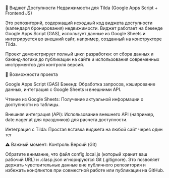 🏡 Виджет Доступности Недвижимости для Tilda (Google Apps Script + Frontend JS)

Это репозиторий, содержащий исходный код виджета доступности (календаря бронирования) недвижимости. Виджет работает на бэкенде Google Apps Script (GAS), использует данные из Google Sheets и интегрируется во внешний сайт, например, созданный на конструкторе Tilda.

Проект демонстрирует полный цикл разработки: от сбора данных и бэкенд-логики до публикации на сайте и использования современных инструментов для контроля версий.

🌟 Возможности проекта

Google Apps Script (GAS) Бэкенд: Обработка запросов, кэширование данных, интеграция с Google Sheets и внешними API.

Чтение из Google Sheets: Получение актуальной информации о доступности из таблицы.

Внешняя интеграция (API): Использование внешнего API (например, date.nager.at для праздников) для расчета доступности.

Интеграция с Tilda: Простая вставка виджета на любой сайт через один тег <script>.

Интерактивный Фронтенд: Позволяет пользователю выбирать диапазон дат (заезд/выезд), автоматически заполняя соответствующие поля в форме.

DevOps Workflow: Настройка локальной разработки с VS Code, синхронизация с GAS через clasp и контроль версий через GitHub.

🗂️ Структура репозитория

| Файл / Папка | Назначение |
| script_to_site.js | Фронтенд-логика. Основной JavaScript, вставляемый на сайт (Tilda). Отвечает за запрос данных, генерацию HTML/CSS и обработку кликов (выбор диапазона дат). |
| Avail_vidget.js | GAS Сервис. Основной файл GAS, содержащий функцию doGet(e) для обработки HTTP-запросов от фронтенда и возврата JSON-данных. |
| json_creator.js | GAS Логика. Собирает сырые данные из Google Sheets, форматирует их в JSON для фронтенда, включает логику обработки праздников. |
| zag_to_table.js | GAS Логика. Скрипт для обновления данных в таблице из внешнего источника (например, системы бронирования). |
| utility.js / json_creator_utility.js / zag_to_table_utility.js | Вспомогательные функции для работы с кэшем, Drive, датами и внешними запросами. |
| style.html | Содержит CSS стили, которые GAS встраивает в JSON-ответ для оформления виджета. |
| .claspignore | Указывает, какие локальные файлы не должны быть отправлены в Google Apps Script. |
| appsscript.json | Манифест проекта GAS (настройки, разрешения, runtimeVersion: V8). |
| example.html | Локальный тестовый файл для разработки в VS Code. |
| config.local.js | ИГНОРИРУЕТСЯ GIT. Используется локально для хранения URL развертывания GAS. |

🛠️ Рабочий процесс и Настройка

Для повторения или использования этого проекта вам понадобятся:

Учетная запись Google (для Sheets и Apps Script).

Node.js и npm (для установки clasp).

Visual Studio Code (VS Code) или другой редактор.

1. Настройка Google Apps Script (GAS)

1.1. Создание проекта

Установите clasp: npm install -g @google/clasp

Авторизуйтесь: clasp login

В корневой папке проекта VS Code создайте новый проект GAS и привяжите его:

clasp create --type html --title "House Availability Widget"



ИЛИ используйте clasp clone <Script ID> для привязки существующего проекта.

1.2. Синхронизация кода

Для отправки локальных изменений в облако GAS:

clasp push



1.3. Развертывание (Deployment)

В редакторе Google Apps Script (браузер):

Нажмите Deploy (Развернуть) -> New Deployment (Новое развертывание).

Выберите Web App (Веб-приложение).

Execute as: User deploying (Пользователь, развернувший приложение).

Who has access: Anyone, even anonymous (Любой, даже анонимный).

Сохраните полученный Web App URL – это ваша конечная точка API.

2. Настройка Google Sheets

Создайте новую Google Sheet.

Зайдите в Project settings вашего скрипта GAS и установите свойство скрипта (Script properties):

Key: SPREADSHEET_ID

Value: ID вашей таблицы (часть URL между /d/ и /edit).

3. Интеграция на Tilda (Фронтенд)

Чтобы использовать виджет на вашем сайте Tilda, вам нужно вставить HTML-блок с кодом, который:

Определяет глобальную переменную window.APP_SCRIPT_URL с вашим Web App URL.

Подключает основной скрипт script_to_site.js.

В HTML-блоке Tilda используйте следующий код (замените ВАШ_WEB_APP_URL):

<!-- Контейнер, куда будет загружен виджет -->
<div id="appscript-widget-container"></div>

<!-- 1. Определяем URL бэкенда -->
<script>
    window.APP_SCRIPT_URL = "ВАШ_WEB_APP_URL"; 
</script>

<!-- 2. Подключаем скрипт виджета (предполагая, что он загружен на Tilda или CDN) -->
<!-- Если вставляете код скрипта инлайном, просто вставьте его содержимое здесь -->
<script src="ПУТЬ_К_script_to_site.js"></script> 

<!-- ДОПОЛНИТЕЛЬНО: Скрытые поля для формы Tilda/AmoCRM -->
<!-- Эти поля заполняются автоматически при выборе дат -->
<input type="hidden" name="datein" value="">
<input type="hidden" name="dateout" value="">
<input type="hidden" name="house" value="">



⚠️ Важный момент: Контроль Версий (Git)

Обратите внимание, что файл config.local.js (который хранит ваш рабочий URL) и .clasp.json игнорируются Git (.gitignore). Это позволяет держать чувствительные данные вне публичного репозитория и избежать конфликтов при совместной работе или публикации на GitHub.